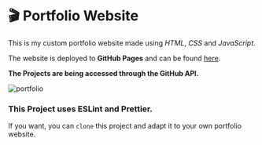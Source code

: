 # :clapper: Portfolio Website

This is my custom portfolio website made using *HTML*, *CSS* and *JavaScript*.

The website is deployed to **GitHub Pages** and can be found [here](https://schmelto.github.io/Portfolio/).

**The Projects are being accessed through the GitHub API.**

![portfolio](./assets/portfolio.gif)

### This Project uses **ESLint** and **Prettier**.

If you want, you can `clone` this project and adapt it to your own portfolio website.
